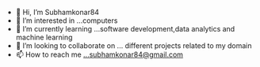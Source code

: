 - 👋 Hi, I’m Subhamkonar84
- 👀 I’m interested in ...computers
- 🌱 I’m currently learning ...software development,data analytics and machine learning
- 💞️ I’m looking to collaborate on ... different projects related to my domain
- 📫 How to reach me ...subhamkonar84@gmail.com

<!---
Subhamkonar84/Subhamkonar84 is a ✨ special ✨ repository because its `README.md` (this file) appears on your GitHub profile.
You can click the Preview link to take a look at your changes.
--->

